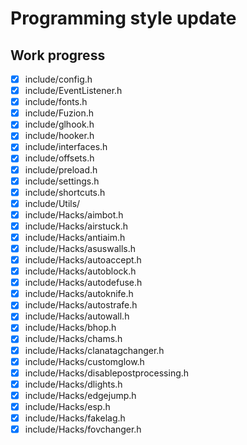 # Programming style update

## Work progress
- [x] include/config.h
- [x] include/EventListener.h
- [x] include/fonts.h
- [x] include/Fuzion.h
- [x] include/glhook.h
- [x] include/hooker.h
- [x] include/interfaces.h
- [x] include/offsets.h
- [x] include/preload.h
- [x] include/settings.h
- [x] include/shortcuts.h
- [x] include/Utils/
- [x] include/Hacks/aimbot.h
- [x] include/Hacks/airstuck.h
- [x] include/Hacks/antiaim.h
- [x] include/Hacks/asuswalls.h
- [x] include/Hacks/autoaccept.h
- [x] include/Hacks/autoblock.h
- [x] include/Hacks/autodefuse.h
- [x] include/Hacks/autoknife.h
- [x] include/Hacks/autostrafe.h
- [x] include/Hacks/autowall.h
- [x] include/Hacks/bhop.h
- [x] include/Hacks/chams.h
- [x] include/Hacks/clanatagchanger.h
- [x] include/Hacks/customglow.h
- [x] include/Hacks/disablepostprocessing.h
- [x] include/Hacks/dlights.h
- [x] include/Hacks/edgejump.h
- [x] include/Hacks/esp.h
- [x] include/Hacks/fakelag.h
- [x] include/Hacks/fovchanger.h
